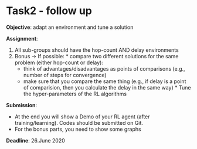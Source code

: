 # Task2 - follow up

**Objective**: adapt an environment and tune a solution

**Assignment**:

  1. All sub-groups should have the hop-count AND delay environments
  2. Bonus -> If possible:
    * compare two different solutions for the same problem (either hop-count or delay): 
        - think of advantages/disadvantages as points of comparisons (e.g., number of steps for convergence)
        - make sure that you compare the same thing (e.g., if delay is a point of comparision, then you calculate the delay in the same way)
    * Tune the hyper-parameters of the RL algorithms 


**Submission**:

   - At the end you will show a Demo of your RL agent (after training/learning). Codes should be submitted on Git. 
   - For the bonus parts, you need to show some graphs

**Deadline**: 26.June 2020
